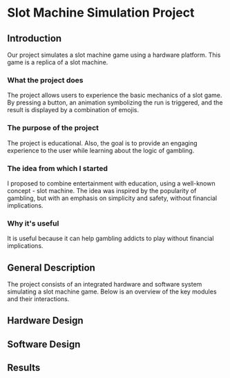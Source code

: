 # Slot Machine Simulation Project

## Introduction
Our project simulates a slot machine game using a hardware platform. This game is a replica of a slot machine.

### What the project does
The project allows users to experience the basic mechanics of a slot game. By pressing a button, an animation symbolizing the run is triggered, and the result is displayed by a combination of emojis.

### The purpose of the project
The project is educational. Also, the goal is to provide an engaging experience to the user while learning about the logic of gambling.

### The idea from which I started
I proposed to combine entertainment with education, using a well-known concept - slot machine. The idea was inspired by the popularity of gambling, but with an emphasis on simplicity and safety, without financial implications.

### Why it's useful
It is useful because it can help gambling addicts to play without financial implications.

## General Description
The project consists of an integrated hardware and software system simulating a slot machine game. Below is an overview of the key modules and their interactions.

## Hardware Design

## Software Design

## Results

   


   
